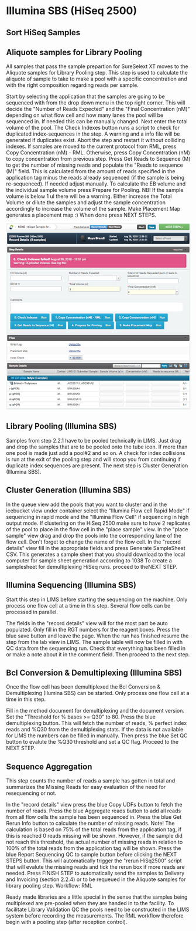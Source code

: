 
# Illumina SBS (HiSeq 2500)

## Sort HiSeq Samples 

## Aliquote samples for Library Pooling 


All samples that pass the sample prepartion for SureSelext XT moves to the Aliquote samples for Library Pooling step. This step is used to calculate the aliquote of sample to take to make a pool with a specific concentration and with the right composition regarding reads per sample.

Start by selecting the application that the samples are going to be sequenced with from the drop down menu in the top right corner. This will decide the "Number of Reads Expected" and the "Final Concentration (nM)"  depending on what flow cell and how many lanes the pool will be sequenced in. If needed this can be manually changed.
Next enter the total volume of the pool.
The Check Indexes button runs a script to check for duplicated index-sequences in the step. A warning and a info file will be generated if duplicates exist. Abort the step and restart it without colliding indexes.
If samples are moved to the current protocol from RML, press Copy Concentration (nM) - RML. Otherwise, press Copy Concentration (nM) to copy concentration from previous step. 
Press Get Reads to Sequence (M) to get the number of missing reads and populate the "Reads to sequence (M)" field. This is calculated from the amount of reads specified in the application tag minus the reads already sequenced (if the sample is being re-sequenced). If needed adjust manually.
To calculate the EB volume and the individual sample volume press Prepare for Pooling. NB! If the sample volume is below 1 ul there will be a warning. Either increase the Total Volume or dilute the samples and adjust the sample concentration accordingly to increase the volume of the sample.
Make Placement Map generates a placement map :)
When done press NEXT STEPS.

<p align="center"><img src="../img/Illumina_SBS_HiSeq_2500/1.png"></p>




## Library Pooling (Illumina SBS)


Samples from step 2.2.1 have to be pooled technically in LIMS. Just drag and drop the samples that are to be pooled onto the tube icon. If more than one pool is made just add a pool#2 and so on. A check for index collisions is run at the exit of the pooling step and will stoop you from continuing if duplicate index sequences are present. The next step is Cluster Generation (Illumina SBS).



## Cluster Generation (Illumina SBS)
In the queue view add the pools that you want to cluster and in the icebucket view under container select the "Illumina Flow cell Rapid Mode" if sequencing in rapid mode and the "Illumina Flow Cell" if sequencing in high output mode. If clustering on the HiSeq 2500 make sure to have 2 replicates of the pool to place in the flow cell in the "place sample" view.
In the "place sample" view drag and drop the pools into the corresponding lane of the flow cell. Don't forget to change the name of the flow cell.
In the "record details" view fill in the appropriate fields and press Generate SampleSheet CSV. This generates a sample sheet that you should download to the local computer for sample sheet generation according to 1038 To create a samplesheet for demultiplexing HiSeq runs.
proceed to theNEXT STEP.

## Illumina Sequencing (Illumina SBS)


Start this step in LIMS before starting the sequencing on the machine. Only process one flow cell at a time in this step. Several flow cells can be processed in parallel.

The fields in the "record details" view will for the most part be auto populated. Only fill in the RGT numbers for the reagent boxes.
Press the blue save button and leave the page.
When the run has finished resume the step from the lab view in LIMS. The sample table will now be filled in with QC data from the sequencing run.
Check that everything has been filled in or make a note about it in the comment field. Then proceed to the next step.

## Bcl Conversion & Demultiplexing (Illumina SBS)


Once the flow cell has been demultiplexed the Bcl Conversion & Demultiplexing (Ilumina SBS) can be started. Only process one flow cell at a time in this step.

Fill in the method document for demultiplexing and the document version. Set the "Threshold for % bases >= Q30" to 80.
Press the blue demultiplexing button. This will fetch the number of reads, % perfect index reads and %Q30 from the demultiplexing stats. If the data is not available for LIMS the numbers can be filled in manually.
Then press the blue Set QC button to evalute the %Q30 threshold and set a QC flag.
Proceed to the NEXT STEP.

## Sequence Aggregation


This step counts the number of reads a sample has gotten in total and summarizes the Missing Reads for easy evaluation of the need for resequencing or not.

In the "record details" view press the blue Copy UDFs button to fetch the number of reads.
Press the blue Aggregate reads button to add all reads from all flow cells the sample has been sequenced in.
Press the blue Get Rerun Info button to calculate the number of missing reads. Note! The calculation is based on 75% of the total reads from the application tag, if this is reached 0 reads missing will be shown. However, if the sample did not reach this threshold, the actual number of missing reads in relation to 100% of the total reads from the application tag will be shown.
Press the blue Report Sequencing QC to sample button before clicking the NEXT STEPS button. 
This will automatically trigger the "rerun HiSq2500" script that will evalute the missing reads and tick the rerun box if more reads are needed. Press FINISH STEP to automatically send the samples to Delivery and Invoicing (section 2.2.4) or to be requeued in the Aliquote samples for library pooling step.
Workflow: RML


Ready made libraries are a little special in the sense that the samples being multiplexed are pre-pooled when they are handed in to the facility. To facilitate Library Validation QC the pools need to be constructed in the LIMS system before recording the measurements. The RML workflow therefore begin with a pooling step (after reception control). 
